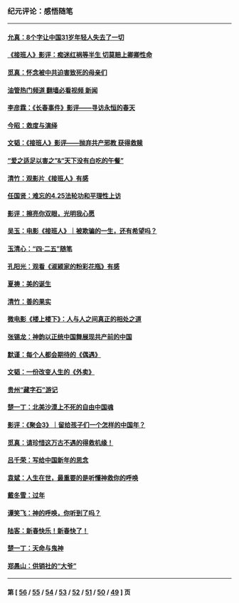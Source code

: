 ### 纪元评论：感悟随笔
---
#### [允真：8个字让中国31岁年轻人失去了一切](../../pages/nsc1035/n13999093.md?05240330) 
#### [《接班人》影评：痴迷红祸等半生 切莫赔上卿卿性命](../../pages/nsc1035/n13998676.md?05240330) 
#### [觅真：怀念被中共迫害致死的母亲们](../../pages/nsc1035/n13997271.md?05240330) 
#### [油管热门频道 翻墙必看视频 新闻](ok?05240330)
#### [李彦霖：《长春事件》影评——寻访永恒的春天](../../pages/nsc1035/n13995112.md?05240330) 
#### [今昭：救度与演绎](../../pages/nsc1035/n13992670.md?05240330) 
#### [文韬：《接班人》影评——抛弃共产邪教 获得救赎](../../pages/nsc1035/n13990160.md?05240330) 
#### [“爱之适足以害之”&“天下没有白吃的午餐”](../../pages/nsc1035/n13988391.md?05240330) 
#### [清竹：观影片《接班人》有感](../../pages/nsc1035/n13983561.md?05240330) 
#### [任国贤：难忘的4.25法轮功和平理性上访](../../pages/nsc1035/n13983482.md?05240330) 
#### [影评：擦亮你双眼，光明我心愿](../../pages/nsc1035/n13982333.md?05240330) 
#### [吴玉：电影《接班人》｜被欺骗的一生，还有希望吗？](../../pages/nsc1035/n13981972.md?05240330) 
#### [玉清心：“四·二五”随笔](../../pages/nsc1035/n13978628.md?05240330) 
#### [孔阳光：观看《淑颍家的粉彩花瓶》有感](../../pages/nsc1035/n13967929.md?05240330) 
#### [夏祷：美的诞生](../../pages/nsc1035/n13962321.md?05240330) 
#### [清竹：善的果实](../../pages/nsc1035/n13963980.md?05240330) 
#### [微电影《楼上楼下》：人与人之间真正的相处之道](../../pages/nsc1035/n13944319.md?05240330) 
#### [张锡龙：神韵以正统中国舞展现共产前的中国](../../pages/nsc1035/n13939727.md?05240330) 
#### [默谨：每个人都会期待的《偶遇》](../../pages/nsc1035/n13939091.md?05240330) 
#### [文韬：一份改变人生的《外卖》](../../pages/nsc1035/n13931822.md?05240330) 
#### [贵州“藏字石”游记](../../pages/nsc1035/n13923310.md?05240330) 
#### [楚一丁：北美沙漠上不死的自由中国魂](../../pages/nsc1035/n13921879.md?05240330) 
#### [影评：《聚会3》｜留给孩子们一个怎样的中国年？](../../pages/nsc1035/n13919652.md?05240330) 
#### [觅真：请珍惜这万古不遇的得救机缘！](../../pages/nsc1035/n13917157.md?05240330) 
#### [吕千荣：写给中国新年的思念](../../pages/nsc1035/n13915103.md?05240330) 
#### [袁斌：人生在世，最重要的是听懂神救你的呼唤](../../pages/nsc1035/n13914636.md?05240330) 
#### [戴冬雪：过年](../../pages/nsc1035/n13913311.md?05240330) 
#### [谭笑飞：神的呼唤，你听到了吗？](../../pages/nsc1035/n13912603.md?05240330) 
#### [陆客：新春快乐！新春快了！](../../pages/nsc1035/n13911771.md?05240330) 
#### [楚一丁：天命与鬼神](../../pages/nsc1035/n13904371.md?05240330) 
#### [郑愚山：供销社的“大爷”](../../pages/nsc1035/n13904409.md?05240330) 

---
#### 第 [ [56](./56.md?05240330) / [55](./55.md?05240330) / [54](./54.md?05240330) / [53](./53.md?05240330) / [52](./52.md?05240330) / [51](./51.md?05240330) / [50](./50.md?05240330) / [49](./49.md?05240330) ] 页
